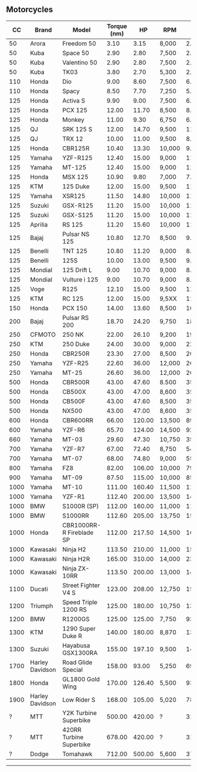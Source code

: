 Motorcycles
-----------------------------------------------------------------------------------------------------------
| CC   | Brand           | Model                    | Torque (nm) | HP     | RPM     | kW     | Type      |
| ---- | --------------- | ------------------------ | ----------- | ------ | ------- | ------ | --------- |
| 50   | Arora           | Freedom 50               | 3.10        | 3.15   | 8,000   | 2.30   | Scooter   |
| 50   | Kuba            | Space 50                 | 2.90        | 2.80   | 7,500   | 2.10   | Scooter   |
| 50   | Kuba            | Valentino 50             | 2.90        | 2.80   | 7,500   | 2.10   | Scooter   |
| 50   | Kuba            | TK03                     | 3.80        | 2.70   | 5,300   | 2.90   | Naked     |
| 110  | Honda           | Dio                      | 9.00        | 8.60   | 7,500   | 6.40   | Scooter   |
| 110  | Honda           | Spacy                    | 8.50        | 7.70   | 7,250   | 5.70   | Scooter   |
| 125  | Honda           | Activa S                 | 9.90        | 9.00   | 7,500   | 6.70   | Scooter   |
| 125  | Honda           | PCX 125                  | 12.00       | 11.70  | 8,500   | 8.70   | Scooter   |
| 125  | Honda           | Monkey                   | 11.00       | 9.30   | 6,750   | 6.90   | Naked     |
| 125  | QJ              | SRK 125 S                | 12.00       | 14.70  | 9,500   | 11.00  | Naked     |
| 125  | QJ              | TRX 12                   | 10.00       | 11.00  | 9,500   | 8.20   | Naked     |
| 125  | Honda           | CBR125R                  | 10.40       | 13.30  | 10,000  | 9.90   | Racing    |
| 125  | Yamaha          | YZF-R125                 | 12.40       | 15.00  | 9,000   | 11.20  | Racing    |
| 125  | Yamaha          | MT-125                   | 12.40       | 15.00  | 9,000   | 11.20  | Naked     |
| 125  | Honda           | MSX 125                  | 10.90       | 9.80   | 7,000   | 7.30   | Naked     |
| 125  | KTM             | 125 Duke                 | 12.00       | 15.00  | 9,500   | 11.20  | Naked     |
| 125  | Yamaha          | XSR125                   | 11.50       | 14.80  | 10,000  | 11.00  | Naked     |
| 125  | Suzuki          | GSX-R125                 | 11.20       | 15.00  | 10,000  | 11.20  | Racing    |
| 125  | Suzuki          | GSX-S125                 | 11.20       | 15.00  | 10,000  | 11.20  | Naked     |
| 125  | Aprilia         | RS 125                   | 11.20       | 15.60  | 10,000  | 11.60  | Racing    |
| 125  | Bajaj           | Pulsar NS 125            | 10.80       | 12.70  | 8,500   | 9.50   | Naked     |
| 125  | Benelli         | TNT 125                  | 10.80       | 11.20  | 9,000   | 8.40   | Naked     |
| 125  | Benelli         | 125S                     | 10.00       | 13.00  | 9,500   | 9.70   | Naked     |
| 125  | Mondial         | 125 Drift L              | 9.00        | 10.70  | 9,000   | 8.00   | Naked     |
| 125  | Mondial         | Vulture i 125            | 9.00        | 10.70  | 9,000   | 8.00   | Naked     |
| 125  | Voge            | R125                     | 12.10       | 15.00  | 9,500   | 11.20  | Naked     |
| 125  | KTM             | RC 125                   | 12.00       | 15.00  | 9,5XX   | 11.00  | Multiple  |
| 150  | Honda           | PCX 150                  | 14.00       | 13.60  | 8,500   | 10.10  | Scooter   |
| 200  | Bajaj           | Pulsar RS 200            | 18.70       | 24.20  | 9,750   | 18.00  | Racing    |
| 250  | CFMOTO          | 250 NK                   | 22.00       | 26.10  | 9,200   | 19.50  | Naked     |
| 250  | KTM             | 250 Duke                 | 24.00       | 30.00  | 9,000   | 22.40  | Naked     |
| 250  | Honda           | CBR250R                  | 23.30       | 27.00  | 8,500   | 20.10  | Racing    |
| 250  | Yamaha          | YZF-R25                  | 22.60       | 36.00  | 12,000  | 26.80  | Racing    |
| 250  | Yamaha          | MT-25                    | 26.60       | 36.00  | 12,000  | 26.80  | Naked     |
| 500  | Honda           | CBR500R                  | 43.00       | 47.60  | 8.500   | 35.50  | Racing    |
| 500  | Honda           | CB500X                   | 43.00       | 47.00  | 8,600   | 35.00  | Naked     |
| 500  | Honda           | CB500F                   | 43.00       | 47.60  | 8,500   | 35.50  | Naked     |
| 500  | Honda           | NX500                    | 43.00       | 47.00  | 8,600   | 35.00  | Naked     |
| 600  | Honda           | CBR600RR                 | 66.00       | 120.00 | 13,500  | 89.50  | Racing    |
| 600  | Yamaha          | YZF-R6                   | 65.70       | 124.00 | 14,500  | 92.50  | Racing    |
| 660  | Yamaha          | MT-03                    | 29.60       | 47.30  | 10,750  | 35.30  | Naked     |
| 700  | Yamaha          | YZF-R7                   | 67.00       | 72.40  | 8,750   | 54.00  | Racing    |
| 700  | Yamaha          | MT-07                    | 68.00       | 74.80  | 9,000   | 55.80  | Naked     |
| 800  | Yamaha          | FZ8                      | 82.00       | 106.00 | 10,000  | 79.00  | Naked     |
| 900  | Yamaha          | MT-09                    | 87.50       | 115.00 | 10,000  | 85.80  | Naked     |
| 1000 | Yamaha          | MT-10                    | 111.00      | 160.40 | 11,500  | 119.60 | Naked     |
| 1000 | Yamaha          | YZF-R1                   | 112.40      | 200.00 | 13,500  | 149.10 | Racing    |
| 1000 | BMW             | S1000R (SP)              | 112.00      | 160.00 | 11,000  | 119.30 | Naked     |
| 1000 | BMW             | S1000RR                  | 112.60      | 205.00 | 13,750  | 152.90 | Racing    |
| 1000 | Honda           | CBR1000RR-R Fireblade SP | 112.00      | 217.50 | 14,500  | 162.20 | Racing    |
| 1000 | Kawasaki        | Ninja H2                 | 113.50      | 210.00 | 11,000  | 156.60 | Racing    |
| 1000 | Kawasaki        | Ninja H2R                | 165.00      | 310.00 | 14,000  | 231.20 | Racing    |
| 1000 | Kawasaki        | Ninja ZX-10RR            | 113.50      | 200.00 | 13,000  | 149.10 | Racing    |
| 1100 | Ducati          | Street Fighter V4 S      | 123.00      | 208.00 | 12,750  | 153.00 | Naked     |
| 1200 | Triumph         | Speed Triple 1200 RS     | 125.00      | 180.00 | 10,750  | 134.20 | Naked     |
| 1200 | BMW             | R1200GS                  | 125.00      | 125.00 | 7,750   | 93.20  | Adventure |
| 1300 | KTM             | 1290 Super Duke R        | 140.00      | 180.00 | 8,870   | 131.40 | Naked     |
| 1300 | Suzuki          | Hayabusa GSX1300RA       | 155.00      | 197.10 | 9,500   | 147.00 | Racing    |
| 1700 | Harley Davidson | Road Glide Special       | 158.00      | 93.00  | 5,250   | 69.00  | Touring   |
| 1800 | Honda           | GL1800 Gold Wing         | 170.00      | 126.40 | 5,500   | 93.00  | Touring   |
| 1900 | Harley Davidson | Low Rider S              | 168.00      | 105.00 | 5,020   | 78.00  | Touring   |
| ?    | MTT             | Y2K Turbine Superbike    | 500.00      | 420.00 | ?       | 310.00 | Racing    |
| ?    | MTT             | 420RR Turbine Superbike  | 678.00      | 420.00 | ?       | 310.00 | Racing    |
| ?    | Dodge           | Tomahawk                 | 712.00      | 500.00 | 5,600   | 370.00 | Racing    |
-----------------------------------------------------------------------------------------------------------
